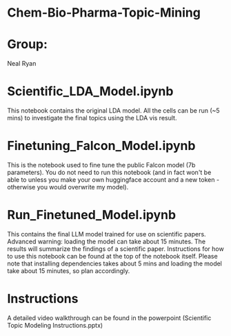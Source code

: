 # Chem-Bio-Pharma-Topic-Mining

# Group:
Neal Ryan

# Scientific_LDA_Model.ipynb 
This notebook contains the original LDA model. All the cells can be run (~5 mins) to investigate the final topics using the LDA vis result.

# Finetuning_Falcon_Model.ipynb 
This is the notebook used to fine tune the public Falcon model (7b parameters). You do not need to run this notebook (and in fact won't be able to unless you make your own huggingface account and a new token - otherwise you would overwrite my model).

# Run_Finetuned_Model.ipynb 
This contains the final LLM model trained for use on scientific papers. Advanced warning: loading the model can take about 15 minutes. The results will summarize the findings of a scientific paper. Instructions for how to use this notebook can be found at the top of the notebook itself. Please note that installing dependencies takes about 5 mins and loading the model take about 15 minutes, so plan accordingly.

# Instructions
A detailed video walkthrough can be found in the powerpoint (Scientific Topic Modeling Instructions.pptx)

